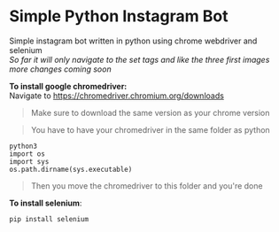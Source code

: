 # Simple Python Instagram Bot
Simple instagram bot written in python using chrome webdriver and selenium<br>
<i>So far it will only navigate to the set tags and like the three first images<br>
more changes coming soon</i>

<b>To install google chromedriver:</b><br>
Navigate to https://chromedriver.chromium.org/downloads <br>
> Make sure to download the same version as your chrome version

> You have to have your chromedriver in the same folder as python

```
python3
import os
import sys
os.path.dirname(sys.executable)
```
> Then you move the chromedriver to this folder and you're done

<b>To install selenium</b>:
```
pip install selenium
```



